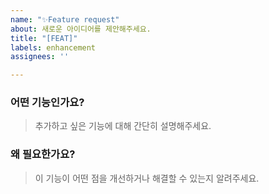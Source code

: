 ```yaml
---
name: "✨Feature request"
about: 새로운 아이디어를 제안해주세요.
title: "[FEAT]"
labels: enhancement
assignees: ''

---
```


### 어떤 기능인가요?
> 추가하고 싶은 기능에 대해 간단히 설명해주세요.

### 왜 필요한가요?
> 이 기능이 어떤 점을 개선하거나 해결할 수 있는지 알려주세요.
